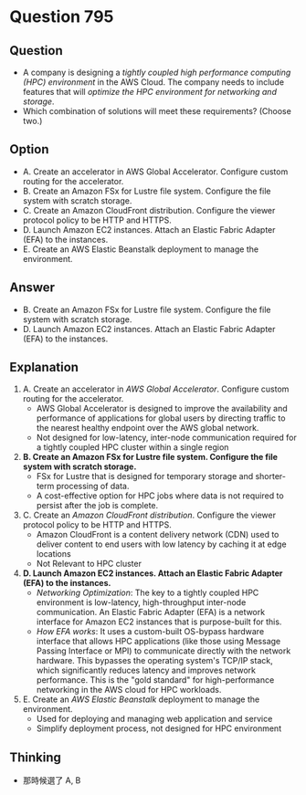 # Question 795
## Question
* A company is designing a *tightly coupled high performance computing (HPC) environment* in the AWS Cloud. The company needs to include features that will *optimize the HPC environment for networking and storage*.
* Which combination of solutions will meet these requirements? (Choose two.) 

## Option
* A. Create an accelerator in AWS Global Accelerator. Configure custom routing for the accelerator.
* B. Create an Amazon FSx for Lustre file system. Configure the file system with scratch storage. 
* C. Create an Amazon CloudFront distribution. Configure the viewer protocol policy to be HTTP and HTTPS.
* D. Launch Amazon EC2 instances. Attach an Elastic Fabric Adapter (EFA) to the instances.
* E. Create an AWS Elastic Beanstalk deployment to manage the environment.

## Answer
* B. Create an Amazon FSx for Lustre file system. Configure the file system with scratch storage. 
* D. Launch Amazon EC2 instances. Attach an Elastic Fabric Adapter (EFA) to the instances.

## Explanation
1. A. Create an accelerator in *AWS Global Accelerator*. Configure custom routing for the accelerator.
   * AWS Global Accelerator is designed to improve the availability and performance of applications for global users by directing traffic to the nearest healthy endpoint over the AWS global network.
   * Not designed for low-latency, inter-node communication required for a tightly coupled HPC cluster within a single region
2. **B. Create an Amazon FSx for Lustre file system. Configure the file system with scratch storage.** 
   * FSx for Lustre that is designed for temporary storage and shorter-term processing of data.
   * A cost-effective option for HPC jobs where data is not required to persist after the job is complete.
3. C. Create an *Amazon CloudFront distribution*. Configure the viewer protocol policy to be HTTP and HTTPS.
   * Amazon CloudFront is a content delivery network (CDN) used to deliver content to end users with low latency by caching it at edge locations
   * Not Relevant to HPC cluster
4. **D. Launch Amazon EC2 instances. Attach an Elastic Fabric Adapter (EFA) to the instances.**
   * *Networking Optimization*: The key to a tightly coupled HPC environment is low-latency, high-throughput inter-node communication. An Elastic Fabric Adapter (EFA) is a network interface for Amazon EC2 instances that is purpose-built for this.
   * *How EFA works*: It uses a custom-built OS-bypass hardware interface that allows HPC applications (like those using Message Passing Interface or MPI) to communicate directly with the network hardware. This bypasses the operating system's TCP/IP stack, which significantly reduces latency and improves network performance. This is the "gold standard" for high-performance networking in the AWS cloud for HPC workloads.
5. E. Create an *AWS Elastic Beanstalk* deployment to manage the environment.
   * Used for deploying and managing web application and service
   * Simplify deployment process, not designed for HPC environment

## Thinking
* 那時候選了 A, B